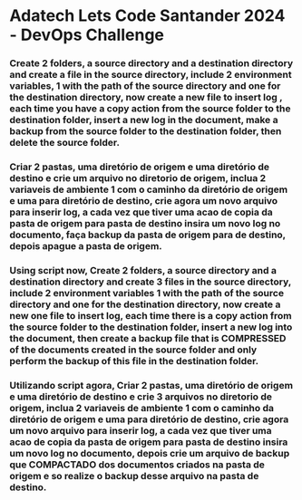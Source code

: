 # Adatech Lets Code Santander 2024 - DevOps Challenge

### Create 2 folders, a source directory and a destination directory and create a file in the source directory, include 2 environment variables, 1 with the path of the source directory and one for the destination directory, now create a new file to insert log , each time you have a copy action from the source folder to the destination folder, insert a new log in the document, make a backup from the source folder to the destination folder, then delete the source folder.

### Criar 2 pastas, uma diretório de origem e uma diretório de destino e crie um arquivo no diretorio de origem, inclua 2 variaveis de ambiente 1 com o caminho da diretório de origem e uma para diretório de destino,  crie agora  um novo arquivo para inserir log, a cada vez que tiver uma acao de copia da pasta de origem para pasta de destino insira um novo log no documento, faça backup da pasta de origem para de destino, depois apague a pasta de origem.

### Using script now, Create 2 folders, a source directory and a destination directory and create 3 files in the source directory, include 2 environment variables 1 with the path of the source directory and one for the destination directory, now create a new one file to insert log, each time there is a copy action from the source folder to the destination folder, insert a new log into the document, then create a backup file that is COMPRESSED of the documents created in the source folder and only perform the backup of this file in the destination folder.

### Utilizando script agora, Criar 2 pastas, uma diretório de origem e uma diretório de destino e crie 3 arquivos no diretorio de origem, inclua 2 variaveis de ambiente 1 com o caminho da diretório de origem e uma para diretório de destino,  crie agora  um novo arquivo para inserir log, a cada vez que tiver uma acao de copia da pasta de origem para pasta de destino insira um novo log no documento, depois crie um arquivo de backup que COMPACTADO dos documentos criados na pasta de origem e so realize o backup desse arquivo na pasta de destino.


